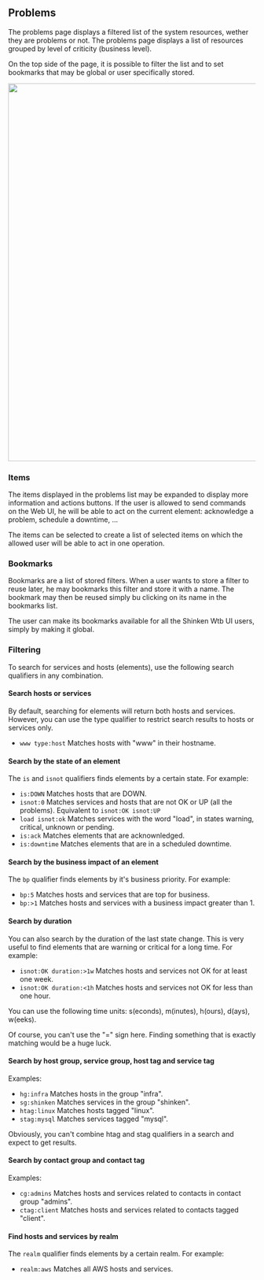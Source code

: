## Problems
The problems page displays a filtered list of the system resources, wether they are problems or not. The problems page displays a list of resources grouped by level of criticity (business level).

On the top side of the page, it is possible to filter the list and to set bookmarks that may be global or user specifically stored.

 <img src="https://raw.githubusercontent.com/wiki/shinken-monitoring/mod-webui/05.jpg" width="768">

### Items
The items displayed in the problems list may be expanded to display more information and actions buttons. If the user is allowed to send commands on the Web UI, he will be able to act on the current element: acknowledge a problem, schedule a downtime, ...

The items can be selected to create a list of selected items on which the allowed user will be able to act in one operation.


### Bookmarks
Bookmarks are a list of stored filters. When a user wants to store a filter to reuse later, he may bookmarks this filter and store it with a name. The bookmark may then be reused simply bu clicking on its name in the bookmarks list.

The user can make its bookmarks available for all the Shinken Wtb UI users, simply by making it global.


### Filtering

  <p>To search for services and hosts (elements), use the following search qualifiers in any combination.</p>

  <h4>Search hosts or services</h4>
  <p>
    By default, searching for elements will return both hosts and services. However, you can use the type qualifier to restrict search results to hosts or services only.
  </p>
  <ul>
    <li><code>www type:host</code> Matches hosts with "www" in their hostname.</li>
  </ul>

  <h4>Search by the state of an element</h4>
  <p>The <code>is</code> and <code>isnot</code> qualifiers finds elements by a certain state. For example:</p>
  <ul>
    <li><code>is:DOWN</code> Matches hosts that are DOWN.</li>
    <li><code>isnot:0</code> Matches services and hosts that are not OK or UP (all the problems). Equivalent to <code>isnot:OK isnot:UP</code></li>
    <li><code>load isnot:ok</code> Matches services with the word "load", in states warning, critical, unknown or pending.</li>
    <li><code>is:ack</code> Matches elements that are acknownledged.</li>
    <li><code>is:downtime</code> Matches elements that are in a scheduled downtime.</li>
  </ul>

  <h4>Search by the business impact of an element</h4>
  <p>The <code>bp</code> qualifier finds elements by it's business priority. For example:</p>
  <ul>
    <li><code>bp:5</code> Matches hosts and services that are top for business.</li>
    <li><code>bp:>1</code> Matches hosts and services with a business impact greater than 1.</li>
  </ul>

  <h4>Search by duration</h4>
  <p>You can also search by the duration of the last state change. This is very useful to find elements that are warning or critical for a long time. For example:</p>
  <ul>
    <li><code>isnot:OK duration:>1w</code> Matches hosts and services not OK for at least one week.</li>
    <li><code>isnot:OK duration:<1h</code> Matches hosts and services not OK for less than one hour.</li>
  </ul>
  <p>You can use the following time units: s(econds), m(inutes), h(ours), d(ays), w(eeks).</p>

  <p>Of course, you can't use the "=" sign here. Finding something that is exactly matching would be a huge luck.</p>

  <h4>Search by host group, service group, host tag and service tag</h4>
  <p>Examples:</p>
  <ul>
    <li><code>hg:infra</code> Matches hosts in the group "infra".</li>
    <li><code>sg:shinken</code> Matches services in the group "shinken".</li>
    <li><code>htag:linux</code> Matches hosts tagged "linux".</li>
    <li><code>stag:mysql</code> Matches services tagged "mysql".</li>
  </ul>

  <p>Obviously, you can't combine htag and stag qualifiers in a search and expect to get results.</p>

  <h4>Search by contact group and contact tag</h4>
  <p>Examples:</p>
  <ul>
    <li><code>cg:admins</code> Matches hosts and services related to contacts in contact group "admins".</li>
    <li><code>ctag:client</code> Matches hosts and services related to contacts tagged "client".</li>
  </ul>

  <h4>Find hosts and services by realm</h4>
  <p>The <code>realm</code> qualifier finds elements by a certain realm. For example:</p>
  <ul>
    <li><code>realm:aws</code> Matches all AWS hosts and services.</li>
  </ul>

